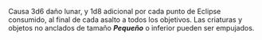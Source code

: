 Causa 3d6 daño lunar, y 1d8 adicional por cada punto de Eclipse consumido, al final de cada asalto a todos los objetivos. Las criaturas y objetos no anclados de tamaño **_Pequeño_** o inferior pueden ser empujados.
